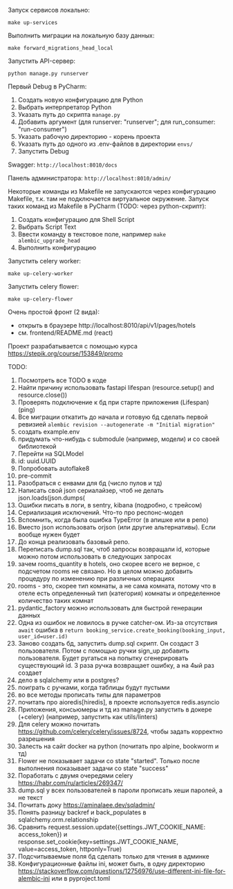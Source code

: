 Запуск сервисов локально:

`make up-services`

Выполнить миграции на локальную базу данных:

`make forward_migrations_head_local`

Запустить API-сервер:

`python manage.py runserver`

Первый Debug в PyCharm:
1. Создать новую конфигурацию для Python
2. Выбрать интерпретатор Python
3. Указать путь до скрипта `manage.py`
4. Добавить аргумент (для runserver: "runserver"; для run_consumer: "run-consumer")
5. Указать рабочую директорию - корень проекта
6. Указать путь до одного из .env-файлов в директории `envs/`
7. Запустить Debug

Swagger: `http://localhost:8010/docs`

Панель администратора: `http://localhost:8010/admin/`

Некоторые команды из Makefile не запускаются через конфигурацию Makefile, т.к. там не подключается виртуальное окружение.
Запуск таких команд из Makefile в PyCharm (TODO: через python-скрипт):
1. Создать конфигурацию для Shell Script
2. Выбрать Script Text
3. Ввести команду в текстовое поле, например `make alembic_upgrade_head`
4. Выполнить конфигурацию

Запустить celery worker:

`make up-celery-worker`

Запустить celery flower:

`make up-celery-flower`

Очень простой фронт (2 вида):
- открыть в браузере http://localhost:8010/api/v1/pages/hotels
- см. frontend/README.md (react)

Проект разрабатывается с помощью курса https://stepik.org/course/153849/promo

TODO:
1) Посмотреть все TODO в коде
2) Найти причину использовать fastapi lifespan (resource.setup() and resource.close())
3) Проверять подключение к бд при старте приложения (Lifespan) (ping)
2) Все миграции откатить до начала и готовую бд сделать первой ревизией
`alembic revision --autogenerate -m "Initial migration"`
3) создать example.env
4) придумать что-нибудь с submodule (например, модели) и со своей библиотекой
6) Перейти на SQLModel
9) id: uuid.UUID
10) Попробовать autoflake8
11) pre-commit
13) Разобраться с енвами для бд (число пулов и тд)
15) Написать свой json сериалайзер, чтоб не делать json.loads(json.dumps(
16) Ошибки писать в логи, в sentry, kibana (подробно, с трейсом)
17) Сериализация исключений. Что-то про респонс-модел
18) Вспомнить, когда была ошибка TypeError (в апишке или в репо)
19) Вместо json использовать orjson (или другие альтернативы). Если вообще нужен будет
21) До конца реализовать базовый репо.
24) Переписать dump.sql так, чтоб запросы возвращали id, которые можно потом использовать в следующих запросах
25) зачем rooms_quantity в hotels, оно скорее всего не верное, с подсчетом rooms не связано. Но в целом можно добавить процедуру по изменению при различных операциях
26) rooms - это, скорее тип комнаты, а не сама комната, потому что в отеле есть определенный тип (категория) комнаты и определенное количество таких комнат
27) pydantic_factory можно использовать для быстрой генерации данных
30) Одна из ошибок не ловилось в ручке catcher-ом. Из-за отсутствия `await` ошибка в `return booking_service.create_booking(booking_input, user_id=user.id)`
31) Заново создать бд, запустить dump.sql скрипт. Он создаст 3 пользователя. Потом с помощью ручки sign_up добавить пользователя. Будет ругаться на попытку сгенерировать существующий id. 3 раза ручка возвращает ошибку, а на 4ый раз создает
32) дело в sqlalchemy или в postgres?
32) поиграть с ручками, когда таблицы будут пустыми
33) во все методы прописать типы для параметров
35) почитать про aioredis[hiredis], в проекте используется redis.asyncio
36) Приложения, консьюмеры и тд из manage.py запустить в докере (+celery) (например, запустить как utils/linters)
37) Для celery можно почитать https://github.com/celery/celery/issues/8724, чтобы задать корректно разрешения
38) Залесть на сайт docker на python (почитать про alpine, bookworm и тд)
39) Flower не показывает задачи со state "started". Только после выполнения показывает задачи со state "success"
40) Поработать с двумя очередями celery https://habr.com/ru/articles/269347/
41) dump.sql у всех пользователей в пароли прописать хеши паролей, а не текст
42) Почитать доку https://aminalaee.dev/sqladmin/
43) Понять разницу backref и back_populates в sqlalchemy.orm.relationship
44) Сравнить request.session.update({settings.JWT_COOKIE_NAME: access_token}) и response.set_cookie(key=settings.JWT_COOKIE_NAME, value=access_token, httponly=True)
45) Подсчитываемые поля бд сделать только для чтения в админке
46) Конфигурационные файлы ini, может быть, в одну директорию https://stackoverflow.com/questions/12756976/use-different-ini-file-for-alembic-ini или в pyproject.toml